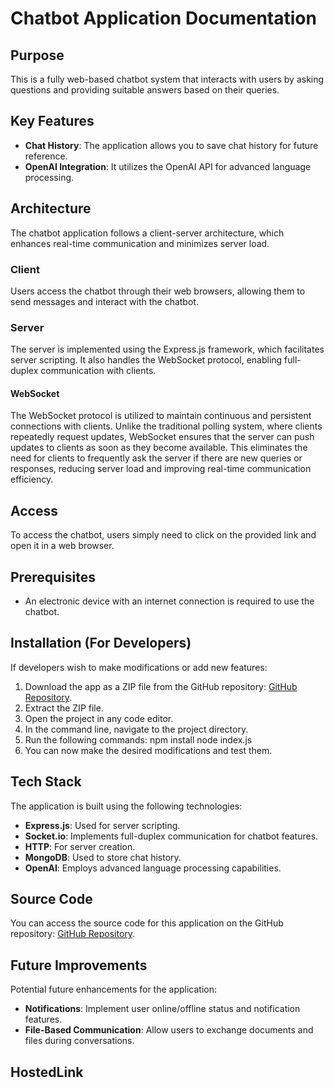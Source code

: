 # Chatbot Application Documentation

## Purpose
This is a fully web-based chatbot system that interacts with users by asking questions and providing suitable answers based on their queries.

## Key Features
- **Chat History**: The application allows you to save chat history for future reference.
- **OpenAI Integration**: It utilizes the OpenAI API for advanced language processing.

## Architecture
The chatbot application follows a client-server architecture, which enhances real-time communication and minimizes server load.

### Client
Users access the chatbot through their web browsers, allowing them to send messages and interact with the chatbot.

### Server
The server is implemented using the Express.js framework, which facilitates server scripting. It also handles the WebSocket protocol, enabling full-duplex communication with clients.

#### WebSocket
The WebSocket protocol is utilized to maintain continuous and persistent connections with clients. Unlike the traditional polling system, where clients repeatedly request updates, WebSocket ensures that the server can push updates to clients as soon as they become available. This eliminates the need for clients to frequently ask the server if there are new queries or responses, reducing server load and improving real-time communication efficiency.

## Access
To access the chatbot, users simply need to click on the provided link and open it in a web browser.

## Prerequisites
- An electronic device with an internet connection is required to use the chatbot.

## Installation (For Developers)
If developers wish to make modifications or add new features:
1. Download the app as a ZIP file from the GitHub repository: [GitHub Repository](https://github.com/jigneshsharma123/chatbotSocket.io).
2. Extract the ZIP file.
3. Open the project in any code editor.
4. In the command line, navigate to the project directory.
5. Run the following commands: npm install
    node index.js
6. You can now make the desired modifications and test them.

## Tech Stack
The application is built using the following technologies:
- **Express.js**: Used for server scripting.
- **Socket.io**: Implements full-duplex communication for chatbot features.
- **HTTP**: For server creation.
- **MongoDB**: Used to store chat history.
- **OpenAI**: Employs advanced language processing capabilities.

## Source Code
You can access the source code for this application on the GitHub repository: [GitHub Repository](https://github.com/jigneshsharma123/chatbotSocket.io).

## Future Improvements
Potential future enhancements for the application:
- **Notifications**: Implement user online/offline status and notification features.
- **File-Based Communication**: Allow users to exchange documents and files during conversations.
  
## HostedLink 

